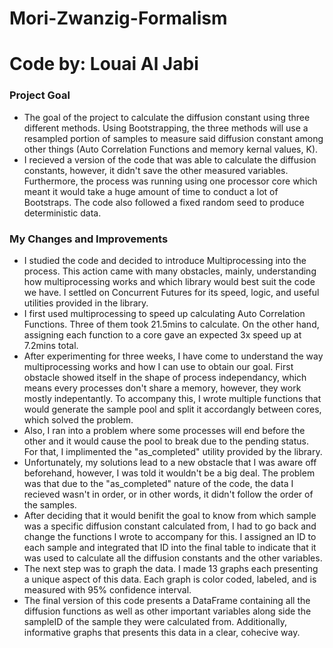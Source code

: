 # Mori-Zwanzig-Formalism

# Code by: Louai Al Jabi

### Project  Goal
* The goal of the project to calculate the diffusion constant using three different methods. Using Bootstrapping, the three methods will use a resampled portion of samples to measure said diffusion constant among other things (Auto Correlation Functions and memory kernal values, K).
* I recieved a version of the code that was able to calculate the diffusion constants, however, it didn't save the other measured variables. Furthermore, the process was running using one processor core which meant it would take a huge amount of time to conduct a lot of Bootstraps. The code also followed a fixed random seed to produce deterministic data.

### My Changes and Improvements
* I studied the code and decided to introduce Multiprocessing into the process. This action came with many obstacles, mainly, understanding how multiprocessing works and which library would best suit the code we have. I settled on Concurrent Futures for its speed, logic, and useful utilities provided in the library. 
* I first used multiprocessing to speed up calculating Auto Correlation Functions. Three of them took 21.5mins to calculate. On the other hand, assigning each function to a core gave an expected 3x speed up at 7.2mins total. 
* After experimenting for three weeks, I have come to understand the way multiprocessing works and how I can use to obtain our goal. First obstacle showed itself in the shape of process independancy, which means every processes don't share a memory, however, they work mostly indepentantly. To accompany this, I wrote multiple functions that would generate the sample pool and split it accordangly between cores, which solved the problem.
* Also, I ran into a problem where some processes will end before the other and it would cause the pool to break due to the pending status. For that, I implimented the "as_completed" utility provided by the library.
* Unfortunately, my solutions lead to a new obstacle that I was aware off beforehand, however, I was told it wouldn't be a big deal. The problem was that due to the "as_completed" nature of the code, the data I recieved wasn't in order, or in other words, it didn't follow the order of the samples. 
* After deciding that it would benifit the goal to know from which sample was a specific diffusion constant calculated from, I had to go back and change the functions I wrote to accompany for this. I assigned an ID to each sample and integrated that ID into the final table to indicate that it was used to calculate all the diffusion constants and the other variables.
* The next step was to graph the data. I made 13 graphs each presenting a unique aspect of this data. Each graph is color coded, labeled, and is measured with 95% confidence interval.
* The final version of this code presents a DataFrame containing all the diffusion functions as well as other important variables along side the sampleID of the sample they were calculated from. Additionally, informative graphs that presents this data in a clear, cohecive way.
